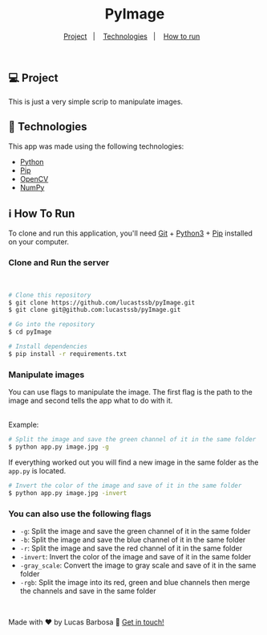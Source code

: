 <h1 align="center">
    PyImage
</h1>

<p align="center">
  <a href="#-project">Project</a>&nbsp;&nbsp;&nbsp;|&nbsp;&nbsp;&nbsp;
  <a href="#rocket-technologies">Technologies</a>&nbsp;&nbsp;&nbsp;|&nbsp;&nbsp;&nbsp;
  <a href="#information_source-how-to-run">How to run</a>&nbsp;&nbsp;&nbsp;

</p>

<br>

## 💻 Project

This is just a very simple scrip to manipulate images.

## :rocket: Technologies

This app was made using the following technologies:
- [Python][python]
- [Pip][pip]
- [OpenCV][opencv]
- [NumPy][numPy]
## :information_source: How To Run

To clone and run this application, you'll need [Git](https://git-scm.com) + [Python3][python] + [Pip][pip] installed on your computer.

### Clone and Run the server

<br/>

```bash
# Clone this repository
$ git clone https://github.com/lucastssb/pyImage.git
$ git clone git@github.com:lucastssb/pyImage.git

# Go into the repository
$ cd pyImage

# Install dependencies
$ pip install -r requirements.txt


```

### Manipulate images

You can use flags to manipulate the image.
The first flag is the path to the image and second tells the app what to do with it.

<br/>
Example:

```bash
# Split the image and save the green channel of it in the same folder
$ python app.py image.jpg -g
```
If everything worked out you will find a new image in the same folder as the `app.py` is located.

```bash
# Invert the color of the image and save of it in the same folder
$ python app.py image.jpg -invert
```
### You can also use the following flags
- `-g`: Split the image and save the green channel of it in the same folder
- `-b`: Split the image and save the blue channel of it in the same folder
- `-r`: Split the image and save the red channel of it in the same folder
- `-invert`: Invert the color of the image and save of it in the same folder
- `-gray_scale`: Convert the image to gray scale and save of it in the same folder
- `-rgb`: Split the image into its red, green and blue channels then merge the channels and save in the same folder

<br>

Made with ♥ by Lucas Barbosa :wave: [Get in touch!](https://www.linkedin.com/in/lucas-barbosa-60b56416b/)

[python]: https://www.python.org/
[pip]: https://pip.pypa.io/en/stable/
[opencv]: https://opencv.org/
[numPy]: https://numpy.org/

